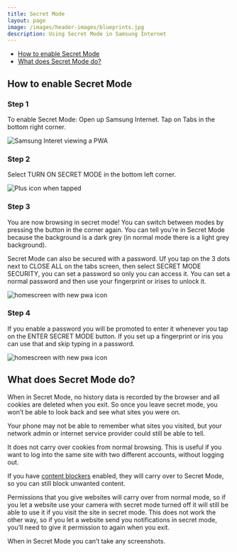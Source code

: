 ```yaml
---
title: Secret Mode
layout: page
image: /images/header-images/blueprints.jpg
description: Using Secret Mode in Samsung Internet
---
```


* [How to enable Secret Mode](#how-to-enable)
* [What does Secret Mode do?](#what-does-secret-mode-do)

<h2 id="how-to-enable">How to enable Secret Mode</h2>

### Step 1

To enable Secret Mode:
Open up Samsung Internet.
Tap on Tabs in the bottom right corner.

![Samsung Interet viewing a PWA](/docs/secret-mode-1.jpg)


### Step 2

Select TURN ON SECRET MODE in the bottom left corner.

![Plus icon when tapped](/docs/secret-mode-2.jpg)


### Step 3

You are now browsing in secret mode! You can switch between modes by pressing the button in the corner again. You can tell you’re in Secret Mode because the background is a dark grey (in normal mode there is a light grey background).

Secret Mode can also be secured with a password. Uf you tap on the 3 dots next to CLOSE ALL on the tabs screen, then select SECRET MODE SECURITY, you can set a password so only you can access it. You can set a normal password and then use your fingerprint or irises to unlock it.

![homescreen with new pwa icon](/docs/secret-mode-3.png)

### Step 4

If you enable a password you will be promoted to enter it whenever you tap on the ENTER SECRET MODE button. If you set up a fingerprint or iris you can use that and skip typing in a password.

![homescreen with new pwa icon](/docs/secret-mode-4.png)


<h2 id="what-does-secret-mode-do">What does Secret Mode do?</h2>

When in Secret Mode, no history data is recorded by the browser and all cookies are deleted when you exit. So once you leave secret mode, you won’t be able to look back and see what sites you were on.

Your phone may not be able to remember what sites you visited, but your network admin or internet service provider could still be able to tell. 

It does not carry over cookies from normal browsing. This is useful if you want to log into the same site with two different accounts, without logging out.

If you have [content blockers](/docs/content-blockers) enabled, they will carry over to Secret Mode, so you can still block unwanted content.

Permissions that you give websites will carry over from normal mode, so if you let a website use your camera with secret mode turned off it will still be able to use it if you visit the site in secret mode. This does not work the other way, so if you let a website send you notifications in secret mode, you’ll need to give it permission to again when you exit.

When in Secret Mode you can’t take any screenshots.
